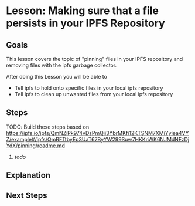 # Lesson: Making sure that a file persists in your IPFS Repository

## Goals

This lesson covers the topic of "pinning" files in your IPFS repository and removing files with the ipfs garbage collector.

After doing this Lesson you will be able to  
* Tell ipfs to hold onto specific files in your local ipfs repository
* Tell ipfs to clean up unwanted files from your local ipfs repository

## Steps

TODO: Build these steps based on https://ipfs.io/ipfs/QmNZiPk974vDsPmQii3YbrMKfi12KTSNM7XMiYyiea4VYZ/example#/ipfs/QmRFTtbyEp3UaT67ByYW299Suw7HKKnWK6NJMdNFzDjYdX/pinning/readme.md

1. _todo_

## Explanation

## Next Steps
